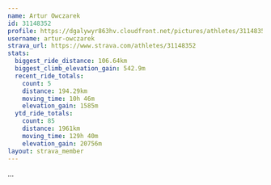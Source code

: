 ```yaml
---
name: Artur Owczarek
id: 31148352
profile: https://dgalywyr863hv.cloudfront.net/pictures/athletes/31148352/15906846/1/large.jpg
username: artur-owczarek
strava_url: https://www.strava.com/athletes/31148352
stats:
  biggest_ride_distance: 106.64km
  biggest_climb_elevation_gain: 542.9m
  recent_ride_totals:
    count: 5
    distance: 194.29km
    moving_time: 10h 46m
    elevation_gain: 1585m
  ytd_ride_totals:
    count: 85
    distance: 1961km
    moving_time: 129h 40m
    elevation_gain: 20756m
layout: strava_member
--- 
```

...
